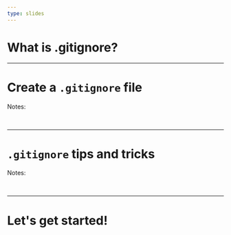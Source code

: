 ```yaml
---
type: slides
---
```


# What is .gitignore?

---

# Create a `.gitignore` file

Notes:

<br>

---

# `.gitignore` tips and tricks

Notes:

<br>

---

# Let's get started!
